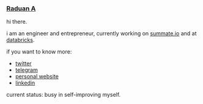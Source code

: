 ### [Raduan A](https://raduan.xyz)
hi there.

i am an engineer and entrepreneur, currently working on [summate.io](https://summate.io) and at [databricks](https://databricks.com).

if you want to know more:
- [twitter](https://twitter.com/0xRaduan)
- [telegram](https://t.me/notes_by_raduan)
- [personal website](https://raduan.xyz)
- [linkedin](https://linkedin.com/in/0xRaduan)

current status: busy in self-improving myself.
